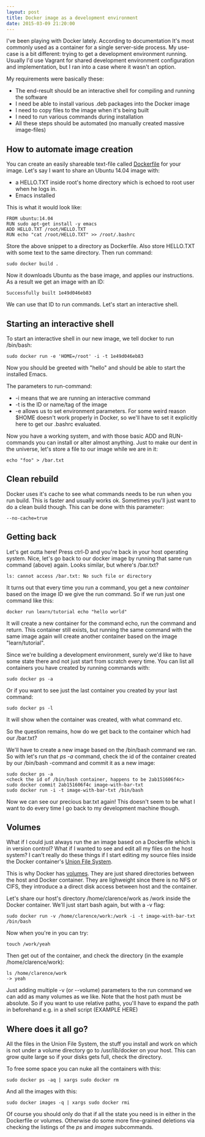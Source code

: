 ```yaml
---
layout: post
title: Docker image as a development environment
date: 2015-03-09 21:20:00
---
```


I've been playing with Docker lately. According to documentation It's
most commonly used as a container for a single server-side process. My
use-case is a bit different: trying to get a development environment
running. Usually I'd use Vagrant for shared development environment
configuration and implementation, but I ran into a case where it
wasn't an option.

My requirements were basically these:

* The end-result should be an interactive shell for compiling and running the software
* I need be able to install various .deb packages into the Docker image
* I need to copy files to the image when it's being built
* I need to run various commands during installation
* All these steps should be automated (no manually created massive image-files)

## How to automate image creation

You can create an easily shareable text-file called
[Dockerfile](https://docs.docker.com/reference/builder/) for
your image. Let's say I want to share an Ubuntu 14.04 image with:

* a HELLO.TXT inside root's home directory which is echoed to root user
when he logs in.
* Emacs installed

This is what it would look like:

```
FROM ubuntu:14.04
RUN sudo apt-get install -y emacs
ADD HELLO.TXT /root/HELLO.TXT
RUN echo "cat /root/HELLO.TXT" >> /root/.bashrc
```

Store the above snippet to a directory as Dockerfile. Also store
HELLO.TXT with some text to the same directory. Then run command:

```
sudo docker build .
```

Now it downloads Ubuntu as the base image, and applies our
instructions. As a result we get an image with an ID:

```
Successfully built 1e49d046eb83
```

We can use that ID to run commands. Let's start an interactive shell.

## Starting an interactive shell


To start an interactive shell in our new image, we tell docker to run
/bin/bash:

```
sudo docker run -e 'HOME=/root' -i -t 1e49d046eb83
```

Now you should be greeted with "hello" and should be able to start
the installed Emacs.

The parameters to run-command:

* -i means that we are running an interactive command
* -t is the ID or name/tag of the image
* -e allows us to set environment parameters. For some weird reason
   $HOME doesn't work properly in Docker, so we'll have to set it
   explicitly here to get our .bashrc evaluated.

Now you have a working system, and with those basic ADD and
RUN-commands you can install or alter almost anything. Just to make our
dent in the universe, let's store a file to our image while we are in it:

```
echo "foo" > /bar.txt
```

## Clean rebuild

Docker uses it's cache to see what commands needs to be run when you
run build. This is faster and usually works ok. Sometimes you'll just
want to do a clean build though. This can be done with this parameter:

```
--no-cache=true
```

## Getting back

Let's get outta here! Press ctrl-D and you're back in your host
operating system. Nice, let's go back to our docker image by running
that same run command (above) again. Looks similar, but where's
/bar.txt?

```ls: cannot access /bar.txt: No such file or directory```

It turns out that every time you run a command, you get a new
_container_ based on the image ID we give the run command. So if we
run just one command like this:

```
docker run learn/tutorial echo "hello world"
```

It will create a new container for the command echo, run the command
and return. This container still exists, but running the same command
with the same image again will create another container based on the image
"learn/tutorial".

Since we're building a development environment, surely we'd like to
have some state there and not just start from scratch every time. You
can list all containers you have created by running commands with:

```sudo docker ps -a```

Or if you want to see just the last container you created by your last
command:

```sudo docker ps -l```

It will show when the container was created, with what command etc.

So the question remains, how do we get back to the container which had
our /bar.txt?

We'll have to create a new image based on the /bin/bash command we
ran. So with let's run that _ps -a_ command, check the id of the
container created by our /bin/bash -command and commit it as a new
image:

```
sudo docker ps -a
<check the id of /bin/bash container, happens to be 2ab151606f4c>
sudo docker commit 2ab151606f4c image-with-bar-txt
sudo docker run -i -t image-with-bar-txt /bin/bash
```

Now we can see our precious bar.txt again! This doesn't seem to be
what I want to do every time I go back to my development machine
though.

## Volumes

What if I could just always run the an image based on a Dockerfile
which is in version control? What if I wanted to see and edit all my files
on the host system? I can't really do these things if I start editing
my source files inside the Docker container's [Union File
System](https://docs.docker.com/terms/layer/#union-file-system).

This is why Docker has
[volumes](https://docs.docker.com/userguide/dockervolumes/#data-volumes). They
are just shared directories
between the host and Docker container. They are lighweight since there
is no NFS or CIFS, they introduce a a direct disk access between host
and the container.

Let's share our host's directory /home/clarence/work as /work
inside the Docker container. We'll just start bash again, but with a
-v flag:

```
sudo docker run -v /home/clarence/work:/work -i -t image-with-bar-txt /bin/bash
```

Now when you're in you can try:

```
touch /work/yeah
```

Then get out of the container, and check the directory (in the example
/home/clarence/work):

```
ls /home/clarence/work
-> yeah
```

Just adding multiple -v (or --volume) parameters to the run command we
can add as many volumes as we like. Note that the host path must be
absolute. So if you want to use relative paths, you'll have to expand
the path in beforehand e.g. in a shell script (EXAMPLE HERE)

## Where does it all go?

All the files in the Union File System, the stuff you install and work
on which is not under a volume directory go to /usr/lib/docker on your
host. This can grow quite large so if your disks gets full, check the
directory.

To free some space you can nuke all the containers with this:

```sudo docker ps -aq | xargs sudo docker rm```

And all the images with this:

```sudo docker images -q | xargs sudo docker rmi```

Of course you should only do that if all the state you need is in
either in the Dockerfile or volumes. Otherwise do some more
fine-grained deletions via checking the listings of the _ps_ and _images_ subcommands.






